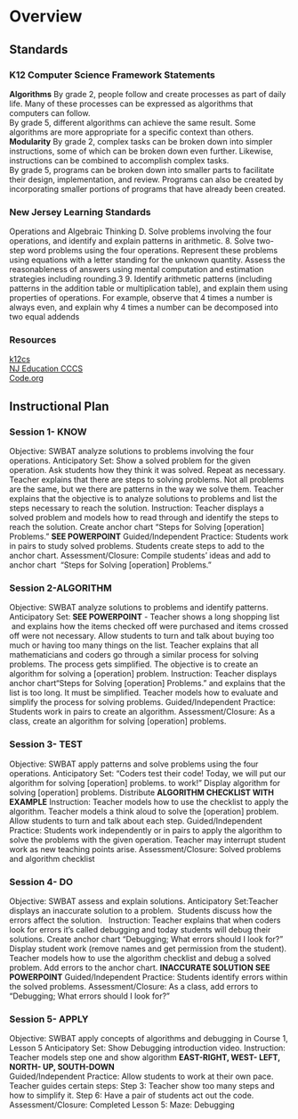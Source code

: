 # Overview

## Standards
### K12 Computer Science Framework Statements
**Algorithms**
By grade 2, people follow and create processes as part of daily life. Many of these processes can be expressed as algorithms that computers can follow.  
By grade 5, different algorithms can achieve the same result. Some algorithms are more appropriate for a specific context than others.  
**Modularity**
By grade 2, complex tasks can be broken down into simpler instructions, some of which can be broken down even further. Likewise, instructions can be combined to accomplish complex tasks.  
By grade 5, programs can be broken down into smaller parts to facilitate their design, implementation, and review. Programs can also be created by incorporating smaller portions of programs that have already been created.  

### New Jersey Learning Standards
Operations and Algebraic Thinking
D. Solve problems involving the four operations, and identify and explain patterns in arithmetic.
8. Solve two-step word problems using the four operations. Represent these problems using equations with a letter standing for the unknown quantity. Assess the reasonableness of answers using mental computation and estimation strategies including rounding.3
9. Identify arithmetic patterns (including patterns in the addition table or multiplication table), and explain them using properties of operations. For example, observe that 4 times a number is always even, and explain why 4 times a number can be decomposed into two equal addends

### Resources
[k12cs](https://www.k12cs.org)  
[NJ Education CCCS](http://www.state.nj.us/education/cccs/)  
[Code.org](https://www.code.org)  

## Instructional Plan
### Session 1- KNOW
Objective: SWBAT analyze solutions to problems involving the four operations.
Anticipatory Set: Show a solved problem for the given operation. Ask students how they think it was solved. Repeat as necessary. Teacher explains that there are steps to solving problems. Not all problems are the same, but we there are patterns in the way we solve them. Teacher explains that the objective is to analyze solutions to problems and list the steps necessary to reach the solution.
Instruction: Teacher displays a solved problem and models how to read through and identify the steps to reach the solution. Create anchor chart “Steps for Solving [operation] Problems.” **SEE POWERPOINT**
Guided/Independent Practice: Students work in pairs to study solved problems. Students create steps to add to the anchor chart.
Assessment/Closure: Compile students’ ideas and add to anchor chart  “Steps for Solving [operation] Problems.”

### Session 2-ALGORITHM
Objective: SWBAT analyze solutions to problems and identify patterns.
Anticipatory Set: **SEE POWERPOINT** - Teacher shows a long shopping list  and explains how the items checked off were purchased and items crossed off were not necessary. Allow students to turn and talk about buying too much or having too many things on the list. Teacher explains that all mathematicians and coders go through a similar process for solving problems. The process gets simplified. The objective is to create an algorithm for solving a [operation] problem.
Instruction: Teacher displays anchor chart“Steps for Solving [operation] Problems.”
 and explains that the list is too long. It must be simplified. Teacher models how to evaluate and simplify the process for solving problems.
Guided/Independent Practice: Students work in pairs to create an algorithm.
Assessment/Closure: As a class, create an algorithm for solving [operation] problems.

### Session 3- TEST
Objective: SWBAT apply patterns and solve problems using the four operations.
Anticipatory Set: “Coders test their code! Today, we will put our algorithm for solving [operation] problems. to work!” Display algorithm for solving [operation] problems. Distribute **ALGORITHM CHECKLIST WITH EXAMPLE**
Instruction: Teacher models how to use the checklist to apply the algorithm. Teacher models a think aloud to solve the [operation] problem. Allow students to turn and talk about each step.
Guided/Independent Practice: Students work independently or in pairs to apply the algorithm to solve the problems with the given operation. Teacher may interrupt student work as new teaching points arise.
Assessment/Closure: Solved problems and algorithm checklist

### Session 4- DO
Objective: SWBAT assess and explain solutions.
Anticipatory Set:Teacher displays an inaccurate solution to a problem.  Students discuss how the errors affect the solution.  
Instruction: Teacher explains that when coders look for errors it’s called debugging and today students will debug their solutions. Create anchor chart “Debugging; What errors should I look for?” Display student work (remove names and get permission from the student). Teacher models how to use the algorithm checklist and debug a solved problem. Add errors to the anchor chart. **INACCURATE SOLUTION** **SEE POWERPOINT**
Guided/Independent Practice: Students identify errors within the solved problems.
Assessment/Closure: As a class, add errors to “Debugging; What errors should I look for?”

### Session 5- APPLY
Objective: SWBAT apply concepts of algorithms and debugging in Course 1, Lesson 5
Anticipatory Set: Show Debugging introduction video.
Instruction: Teacher models step one and show algorithm
**EAST-RIGHT, WEST- LEFT, NORTH- UP, SOUTH-DOWN**  
Guided/Independent Practice: Allow students to work at their own pace. Teacher guides certain steps:
 Step 3: Teacher show too many steps and how to simplify it.
Step 6: Have a pair of students act out the code.
Assessment/Closure: Completed Lesson 5: Maze: Debugging
